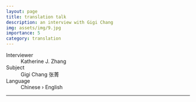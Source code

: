 ```yaml
---
layout: page
title: translation talk
description: an interview with Gigi Chang
img: assets/img/9.jpg
importance: 5
category: translation
---
```


<dl>
  <dt>Interviewer</dt>
  <dd>Katherine J. Zhang</dd>
  <dt>Subject</dt>
  <dd>Gigi Chang <span lang="zh">张菁</span></dd>
  <dt>Language</dt>
  <dd>Chinese &rsaquo; English</dd>
</dl>

---

<div id="adobe-dc-view" style="width: 100%;"></div>
<script src="https://documentservices.adobe.com/view-sdk/viewer.js"></script>
<script type="text/javascript">
    document.addEventListener("adobe_dc_view_sdk.ready", function(){ 
        var adobeDCView = new AdobeDC.View({clientId: "aa1d7789819d4f28b1a88129330e808e", divId: "adobe-dc-view"});
        adobeDCView.previewFile({
            content:{location: {url: "assets/pdf/gigi_chang_compressed.pdf"}},
            metaData:{fileName: "gigi_chang_compressed.pdf"}
        }, {embedMode: "IN_LINE"});
    });
</script>
